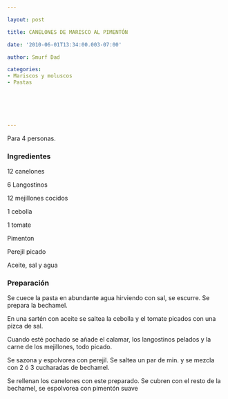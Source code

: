 ```yaml
---

layout: post

title: CANELONES DE MARISCO AL PIMENTÓN

date: '2010-06-01T13:34:00.003-07:00'

author: Smurf Dad

categories:
- Mariscos y moluscos
- Pastas






---
```


Para 4 personas.

<h3>Ingredientes</h3>

12 canelones

6 Langostinos

12 mejillones cocidos

1 cebolla

1 tomate

Pimenton

Perejil picado

Aceite, sal y agua

<h3>Preparación</h3>

Se cuece la pasta en abundante agua hirviendo con sal, se escurre. Se prepara la bechamel.

En una sartén con aceite se saltea la cebolla y el tomate picados con una pizca de sal.

Cuando esté pochado se añade el calamar, los langostinos pelados y la carne de los mejillones, todo picado.

Se sazona y espolvorea con perejil. Se saltea un par de min. y se mezcla con 2 ó 3 cucharadas de bechamel.

Se rellenan los canelones con este preparado. Se cubren con el resto de la bechamel, se espolvorea con pimentón suave